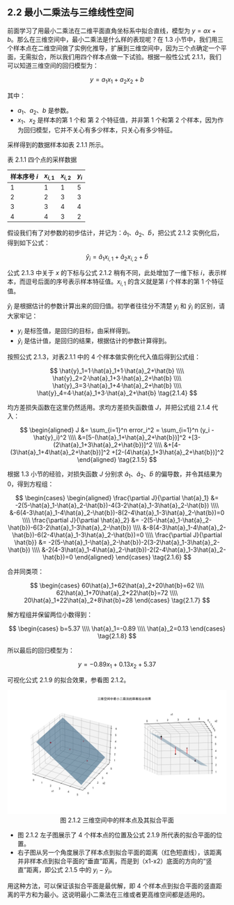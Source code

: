## 2.2 最小二乘法与三维线性空间

前面学习了用最小二乘法在二维平面直角坐标系中拟合直线，模型为 $y=ax+b$。那么在三维空间中，最小二乘法是什么样的表现呢？在 1.3 小节中，我们用三个样本点在二维空间做了实例化推导，扩展到三维空间中，因为三个点确定一个平面，无需拟合，所以我们用四个样本点做一下试验。根据一般性公式 2.1.1，我们可以知道三维空间的回归模型为：

$$
y = a_1 x_1 + a_2 x_2 + b \tag{2.1.2}
$$

其中：
- $a_1、a_2、b$ 是参数。
- $x_1、x_2$ 是样本的第 1 个和 第 2 个特征值，并非第 1 个和第 2 个样本，因为作为回归模型，它并不关心有多少样本，只关心有多少特征。

采样得到的数据样本如表 2.1.1 所示。

表 2.1.1 四个点的采样数据

|样本序号 $i$|$x_{i,1}$|$x_{i,2}$|$y_i$|
|--|--|--|--|
|1|1|1|5|
|2|2|3|3|
|3|3|4|4|
|4|4|3|2|

假设我们有了对参数的初步估计，并记为：$\hat{a}_1、\hat{a}_2、\hat{b}$，把公式 2.1.2 实例化后，得到如下公式：

$$
\hat{y}_i = \hat{a}_1 x_{i,1} + \hat{a}_2 x_{i,2}+\hat{b} \tag{2.1.3}
$$

公式 2.1.3 中关于 $x$ 的下标与公式 2.1.2 稍有不同，此处增加了一维下标 $i$，表示样本，而逗号后面的序号表示样本特征值。$x_{i,1}$ 的含义就是第 $i$ 个样本的第 1 个特征值。

$\hat{y}_i$ 是根据估计的参数计算出来的回归值。初学者往往分不清楚 $y_i$ 和 $\hat{y}_i$ 的区别，请大家牢记：
- $y_i$ 是标签值，是回归的目标，由采样得到。
- $\hat{y}_i$ 是估计值，是回归的结果，根据估计的参数计算得到。

按照公式 2.1.3，对表2.1.1 中的 4 个样本做实例化代入值后得到公式组：

$$
\hat{y}_1=1·\hat{a}_1+1·\hat{a}_2+\hat{b}
\\\\
\hat{y}_2=2·\hat{a}_1+3·\hat{a}_2+\hat{b}
\\\\
\hat{y}_3=3·\hat{a}_1+4·\hat{a}_2+\hat{b}
\\\\
\hat{y}_4=4·\hat{a}_1+3·\hat{a}_2+\hat{b}
\tag{2.1.4}
$$

均方差损失函数在这里仍然适用。求均方差损失函数值 $J$，并把公式组 2.1.4 代入：

$$
\begin{aligned}
J &= \sum_{i=1}^n error_i^2 = \sum_{i=1}^n (y_i - \hat{y}_i)^2
\\\\
&=[5-(\hat{a}_1+\hat{a}_2+\hat{b})]^2 +[3-(2\hat{a}_1+3\hat{a}_2+\hat{b})]^2
\\\\
&+[4-(3\hat{a}_1+4\hat{a}_2+\hat{b})]^2 +[2-(4\hat{a}_1+3\hat{a}_2+\hat{b})]^2
\end{aligned}
\tag{2.1.5}
$$

根据 1.3 小节的经验，对损失函数 $J$ 分别求 $\hat{a}_1、\hat{a}_2、\hat{b}$ 的偏导数，并令其结果为 0，得到方程组：

$$
\begin{cases}
\begin{aligned}
\frac{\partial J}{\partial \hat{a}_1} &= -2(5-\hat{a}_1-\hat{a}_2-\hat{b})-4(3-2\hat{a}_1-3\hat{a}_2-\hat{b})
\\\\
&-6(4-3\hat{a}_1-4\hat{a}_2-\hat{b})-8(2-4\hat{a}_1-3\hat{a}_2-\hat{b})=0
\\\\
\frac{\partial J}{\partial \hat{a}_2} &= -2(5-\hat{a}_1-\hat{a}_2-\hat{b})-6(3-2\hat{a}_1-3\hat{a}_2-\hat{b})
\\\\
&-8(4-3\hat{a}_1-4\hat{a}_2-\hat{b})-6(2-4\hat{a}_1-3\hat{a}_2-\hat{b})=0
\\\\
\frac{\partial J}{\partial \hat{b}} &= -2(5-\hat{a}_1-\hat{a}_2-\hat{b})-2(3-2\hat{a}_1-3\hat{a}_2-\hat{b})
\\\\
&-2(4-3\hat{a}_1-4\hat{a}_2-\hat{b})-2(2-4\hat{a}_1-3\hat{a}_2-\hat{b})=0
\end{aligned}
\end{cases}
\tag{2.1.6}
$$

合并同类项：

$$
\begin{cases}
60\hat{a}_1+62\hat{a}_2+20\hat{b}=62
\\\\
62\hat{a}_1+70\hat{a}_2+22\hat{b}=72
\\\\
20\hat{a}_1+22\hat{a}_2+8\hat{b}=28
\end{cases}
\tag{2.1.7}
$$

解方程组并保留两位小数得到：

$$
\begin{cases}
b=5.37
\\\\
\hat{a}_1=-0.89
\\\\
\hat{a}_2=0.13
\end{cases}
\tag{2.1.8}
$$

所以最后的回归模型为：

$$
y = -0.89 x_1 + 0.13 x_2 + 5.37 \tag{2.1.9}
$$

可视化公式 2.1.9 的拟合效果，参看图 2.1.2。

<img src="./images/2-1-1.png" />
<center>图 2.1.2 三维空间中的样本点及其拟合平面</center>

- 图 2.1.2 左子图展示了 4 个样本点的位置及公式 2.1.9 所代表的拟合平面的位置。
- 右子图从另一个角度展示了样本点到拟合平面的距离（红色短直线），该距离并非样本点到拟合平面的“垂直”距离，而是到（x1-x2）底面的方向的“竖直”距离，即公式 2.1.5 中的 $y_i-\hat{y}_i$。

用这种方法，可以保证该拟合平面是最优解，即 4 个样本点到拟合平面的竖直距离的平方和为最小。这说明最小二乘法在三维或者更高维空间都是适用的。
